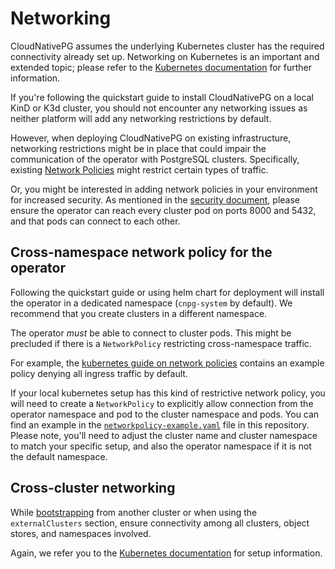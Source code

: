 ﻿# Networking
<!-- SPDX-License-Identifier: CC-BY-4.0 -->

CloudNativePG assumes the underlying Kubernetes cluster has the required
connectivity already set up.
Networking on Kubernetes is an important and extended topic; please refer to
the [Kubernetes documentation](https://kubernetes.io/docs/concepts/services-networking/) for further information.

If you're following the quickstart guide to install CloudNativePG on a local KinD or K3d cluster, you should not encounter any networking issues as neither
platform will add any networking restrictions by default.

However, when deploying CloudNativePG on existing infrastructure, networking
restrictions might be in place that could impair the communication of the
operator with PostgreSQL clusters.
Specifically, existing [Network Policies](https://kubernetes.io/docs/concepts/services-networking/network-policies/)
might restrict certain types of traffic.

Or, you might be interested in adding network policies in your environment for
increased security.
As mentioned in the [security document](security.md), please ensure the operator can reach every cluster pod on ports 8000 and 5432, and that pods can connect to each other.

## Cross-namespace network policy for the operator

Following the quickstart guide or using helm chart for deployment will install the operator in
a dedicated namespace (`cnpg-system` by default).
We recommend that you create clusters in a different namespace.

The operator *must* be able to connect to cluster pods.
This might be precluded if there is a `NetworkPolicy` restricting
cross-namespace traffic.

For example, the
[kubernetes guide on network policies](https://kubernetes.io/docs/concepts/services-networking/network-policies/)
contains an example policy denying all ingress traffic by default.

If your local kubernetes setup has this kind of restrictive network policy, you
will need to create a `NetworkPolicy` to explicitly allow connection from the
operator namespace and pod to the cluster namespace and pods. You can find an example in the
[`networkpolicy-example.yaml`](samples/networkpolicy-example.yaml) file in this repository.
Please note, you'll need to adjust the cluster name and cluster namespace to
match your specific setup, and also the operator namespace if it is not
the default namespace.

## Cross-cluster networking

While [bootstrapping](bootstrap.md) from another cluster or when using the `externalClusters` section,
ensure connectivity among all clusters, object stores, and namespaces involved.

Again, we refer you to the [Kubernetes documentation](https://kubernetes.io/docs/concepts/services-networking/)
for setup information.
